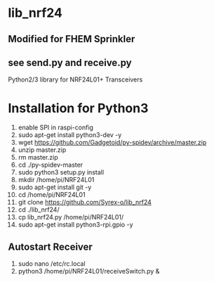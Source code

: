 lib_nrf24
=========

## Modified for FHEM Sprinkler
## see send.py and receive.py

Python2/3 library for NRF24L01+ Transceivers

# Installation for Python3
1. enable SPI in raspi-config
2. sudo apt-get install python3-dev -y
3. wget https://github.com/Gadgetoid/py-spidev/archive/master.zip
4. unzip master.zip
5. rm master.zip
6. cd ./py-spidev-master
7. sudo python3 setup.py install
8. mkdir /home/pi/NRF24L01
9. sudo apt-get install git -y
10. cd /home/pi/NRF24L01
11. git clone https://github.com/Syrex-o/lib_nrf24
12. cd ./lib_nrf24/
13. cp lib_nrf24.py /home/pi/NRF24L01/
14. sudo apt-get install python3-rpi.gpio -y


## Autostart Receiver
1. sudo nano /etc/rc.local
2. python3 /home/pi/NRF24L01/receiveSwitch.py &
